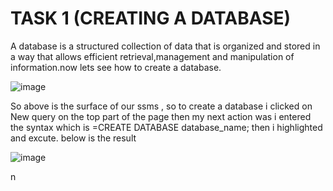# TASK 1 (CREATING A DATABASE)

A database is a structured collection of data that is organized and stored in a way that allows efficient retrieval,management and manipulation of information.now lets see how to create a database.

![image](https://github.com/Maris27/SQL--Creating-a-Database-/assets/140453106/f232d83f-ff46-4e09-883f-e8a4e853a882)

So above is the surface of our ssms , so to create a database i clicked on New query on the top part of the page then my next action was i entered the syntax which is =CREATE DATABASE database_name; then i highlighted and excute. below is the result 

![image](https://github.com/Maris27/SQL--Creating-a-Database-/assets/140453106/6d898951-f690-42d8-9513-06c617b6c2f6)


n



